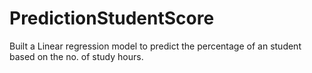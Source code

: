 # PredictionStudentScore
Built a Linear regression model to predict the percentage of an student based on the no. of study hours.
